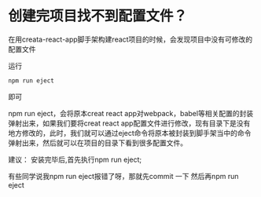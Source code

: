 # 创建完项目找不到配置文件？
在用creata-react-app脚手架构建react项目的时候，会发现项目中没有可修改的配置文件

运行
```js
npm run eject
```

即可

npm run eject，会将原本creat react app对webpack，babel等相关配置的封装弹射出来，如果我们要将creat react app配置文件进行修改，现有目录下是没有地方修改的，此时，我们就可以通过eject命令将原本被封装到脚手架当中的命令弹射出来，然后就可以在项目的目录下看到很多配置文件。

建议：
安装完毕后,首先执行npm run eject;

有些同学说我npm run eject报错了呀，那就先commit 一下
然后再npm run eject

